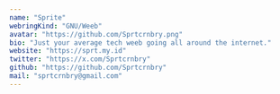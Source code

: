 ```yaml
---
name: "Sprite"
webringKind: "GNU/Weeb"
avatar: "https://github.com/Sprtcrnbry.png"
bio: "Just your average tech weeb going all around the internet."
website: "https://sprt.my.id"
twitter: "https://x.com/Sprtcrnbry"
github: "https://github.com/Sprtcrnbry"
mail: "sprtcrnbry@gmail.com"
---
```

